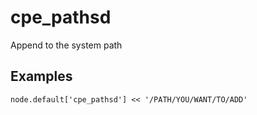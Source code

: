 # cpe_pathsd
Append to the system path

## Examples

```
node.default['cpe_pathsd'] << '/PATH/YOU/WANT/TO/ADD'
```

